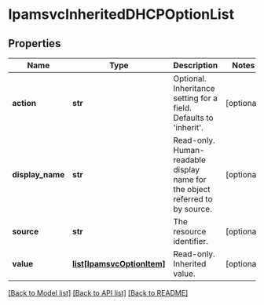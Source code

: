# IpamsvcInheritedDHCPOptionList

## Properties
Name | Type | Description | Notes
------------ | ------------- | ------------- | -------------
**action** | **str** | Optional. Inheritance setting for a field. Defaults to &#39;inherit&#39;. | [optional] 
**display_name** | **str** | Read-only. Human-readable display name for the object referred to by source. | [optional] 
**source** | **str** | The resource identifier. | [optional] 
**value** | [**list[IpamsvcOptionItem]**](IpamsvcOptionItem.md) | Read-only. Inherited value. | [optional] 

[[Back to Model list]](../README.md#documentation-for-models) [[Back to API list]](../README.md#documentation-for-api-endpoints) [[Back to README]](../README.md)



